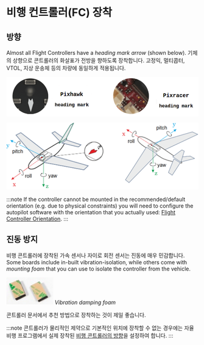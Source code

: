 # 비행 컨트롤러(FC) 장착

## 방향

Almost all Flight Controllers have a _heading mark arrow_ (shown below). 기체의 상향으로 콘트롤러의 화살표가 전방을 향하도록 장착합니다. 고정익, 멀티콥터, VTOL, 지상 운송체 등의 차량에 동일하게 적용됩니다.

![콘트롤러 전방 표식 ](../../assets/qgc/setup/sensor/fc_heading_mark_1.png)

![콘트롤러 방향 ](../../assets/qgc/setup/sensor/fc_orientation_1.png)

:::note
If the controller cannot be mounted in the recommended/default orientation (e.g. due to physical constraints) you will need to configure the autopilot software with the orientation that you actually used: [Flight Controller Orientation](../config/flight_controller_orientation.md).
:::

## 진동 방지

비행 콘트롤러에 장착된 가속 센서나 자이로 회전 센서는 진동에 매우 민감합니다. Some boards include in-built vibration-isolation, while others come with _mounting foam_ that you can use to isolate the controller from the vehicle.

![픽스호크에 장착된 스폰지](../../assets/hardware/mounting/3dr_anti_vibration_mounting_foam.png) _Vibration damping foam_

콘트롤러 문서에서 추천 방법으로 장착하는 것이 제일 좋습니다.

:::note
콘트롤러가 물리적인 제약으로 기본적인 위치에 장착할 수 없는 경우에는 자율비행 프로그램에서 실제 장착된 [비행 콘트롤러의 방향](../config/flight_controller_orientation.md)을 설정하여 합니다.
:::
